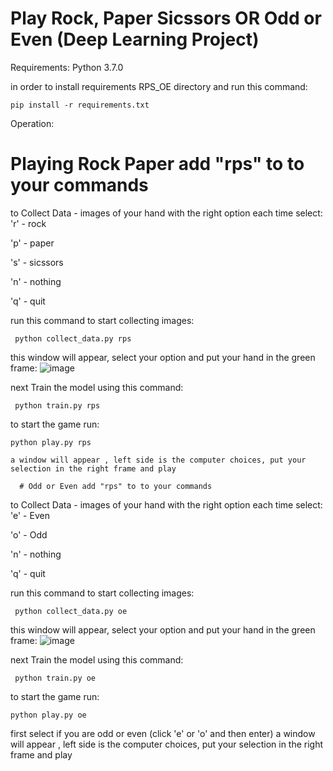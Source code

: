 # Play Rock, Paper Sicssors OR Odd or Even (Deep Learning Project)
Requirements:
  Python 3.7.0
  
  in order to install requirements RPS_OE directory and run this command:
  
    pip install -r requirements.txt
    
Operation:
  
  # Playing Rock Paper add "rps" to to your commands
  
  to Collect Data - images of your hand with the right option each time select:
  'r' - rock 
  
  'p' - paper 
  
  's' - sicssors
  
  'n' - nothing
    
  'q' - quit
  
  run this command to start collecting images:
    
     python collect_data.py rps
     
   this window will appear, select your option and put your hand in the green frame:
   ![image](https://user-images.githubusercontent.com/48179479/180248066-676ce231-8046-411b-8fd8-abe17a5981ca.png)
  
  next Train the model using this command:
  
     python train.py rps
     
   to start the game run:
   
    python play.py rps
    
    a window will appear , left side is the computer choices, put your selection in the right frame and play
    
      # Odd or Even add "rps" to to your commands
  
  to Collect Data - images of your hand with the right option each time select:
  'e' - Even 
  
  'o' - Odd 
  
  'n' - nothing
  
  'q' - quit
  
  run this command to start collecting images:
    
     python collect_data.py oe
     
   this window will appear, select your option and put your hand in the green frame:
  ![image](https://user-images.githubusercontent.com/48179479/180250021-045b7bd2-b4ad-401b-849b-8541fc8dc05c.png)

  
  next Train the model using this command:
  
     python train.py oe
     
   to start the game run:
   
    python play.py oe
    
   first select if you are odd or even (click 'e' or 'o' and then enter)
   a window will appear , left side is the computer choices, put your selection in the right frame and play
    
    
   
   
  
